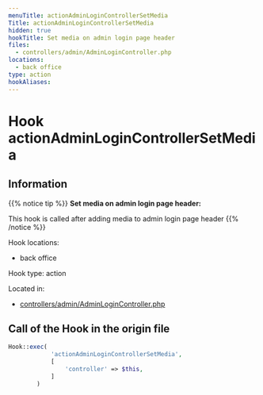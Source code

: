 ```yaml
---
menuTitle: actionAdminLoginControllerSetMedia
Title: actionAdminLoginControllerSetMedia
hidden: true
hookTitle: Set media on admin login page header
files:
  - controllers/admin/AdminLoginController.php
locations:
  - back office
type: action
hookAliases:
---
```


# Hook actionAdminLoginControllerSetMedia

## Information

{{% notice tip %}}
**Set media on admin login page header:** 

This hook is called after adding media to admin login page header
{{% /notice %}}

Hook locations: 
  - back office

Hook type: action

Located in: 
  - [controllers/admin/AdminLoginController.php](https://github.com/PrestaShop/PrestaShop/blob/8.0.x/controllers/admin/AdminLoginController.php)

## Call of the Hook in the origin file

```php
Hook::exec(
            'actionAdminLoginControllerSetMedia',
            [
                'controller' => $this,
            ]
        )
```